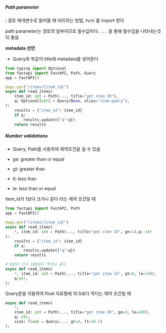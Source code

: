 ##### Path parameter

: 경로 매개변수로 들어올 때 처리하는 방법,  `Path` 를 import 한다

path parameter는 경로의 일부이므로 필수값이다. `...` 을 통해 필수임을 나타내는것이 좋음



**metadata 선언**

- Query와 똑같이 title에 metadata를 넣어준다

```python
from typing import Optional
from fastapi import FastAPI, Path, Query
app = FastAPI()

@app.get("/items/{item_id}")
async def read_items(
    item_id: int = Path(..., title="get item ID"),
    q: Optional[str] = Query(None, alias="item-query"),
):
    results = {"item_id": item_id}
    if q:
        results.update({"q":q})
    return results
```



##### Number validations

- Query, Path를 사용하여 제약조건을 걸 수 있음

- ge: greater than or equal

- gt: greater than

- lt: less than

- le: less than or equal



item_id가 1보다 크거나 같다 라는 제약 조건일 때

```python
from fastapi import FastAPI, Path
app = FastAPI()

@app.get("/items/{item_id}")
async def read_items(
    *, item_id: int = Path(..., title="get item ID", ge=1),q: str
):
    results = {"item_id": item_id}
    if q:
        results.update({"q":q})
    return results
```

```python
# 0보다 크고 100보다 작거나 같다
async def read_items(
    *, item_id: int = Path(..., title="get item Id", gt=0, le=100),
    q:str,
):
```



Query문을 이용하여 float 자료형에 10.5보다 작다는 제약 조건일 때

```python
async def read_items(
    *,
    item_id: int = Path(..., title="get item ID", ge=0, le=100),
    q: str,
    size: float = Query(..., gt=0, lt=10.5)
):
```


